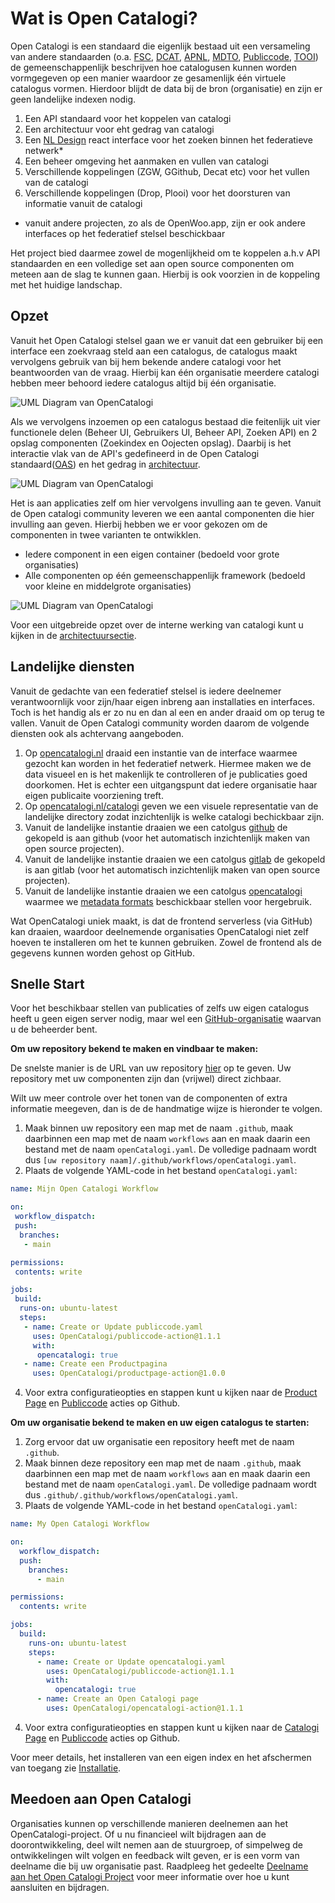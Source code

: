 # Wat is Open Catalogi?
Open Catalogi is een standaard die eigenlijk bestaad uit een versameling van andere standaarden (o.a. [FSC](), [DCAT](), [APNL](), [MDTO](), [Publiccode](), [TOOI]()) de gemeenschappenlijk beschrijven hoe catalogusen kunnen worden vormgegeven op een manier waardoor ze gesamenlijk één virtuele catalogus vormen. Hierdoor blijdt de data bij de bron (organisatie) en zijn er geen landelijke indexen nodig. 

1. Een API standaard voor het koppelen van catalogi
2. Een architectuur voor eht gedrag van catalogi
3. Een [NL Design]() react interface voor het zoeken binnen het federatieve netwerk*
4. Een beheer omgeving het aanmaken en vullen van catalogi
5. Verschillende koppelingen (ZGW, GGithub, Decat etc) voor het vullen van de catalogi
6. Verschillende koppelingen (Drop, Plooi) voor het doorsturen van informatie vanuit de catalogi

* vanuit andere projecten, zo als de OpenWoo.app, zijn er ook andere interfaces op het federatief stelsel beschickbaar

Het project bied daarmee zowel de mogenlijkheid om te koppelen a.h.v API standaarden en een volledige set aan open source componenten om meteen aan de slag te kunnen gaan. Hierbij is ook voorzien in de koppeling met het huidige landschap. 

## Opzet
Vanuit het Open Catalogi stelsel gaan we er vanuit dat een gebruiker bij een interface een zoekvraag steld aan een catalogus, de catalogus maakt vervolgens gebruik van bij hem bekende andere catalogi voor het beantwoorden van de vraag. Hierbij kan één organisatie meerdere catalogi hebben meer behoord iedere catalogus altijd bij één organisatie.

![UML Diagram van OpenCatalogi](https://raw.githubusercontent.com/OpenCatalogi/.github/main/docs/handleidingen/components_simple.svg "UML Diagram van OpenCatalogi")

Als we vervolgens inzoemen op een catalogus bestaad die feitenlijk uit vier functionele delen (Beheer UI, Gebruikers UI, Beheer API, Zoeken API) en 2 opslag componenten (Zoekindex en Oojecten opslag). Daarbij is het interactie vlak van de API's gedefineerd in de Open Catalogi standaard([OAS]()) en het gedrag in [architectuur]().

![UML Diagram van OpenCatalogi](https://raw.githubusercontent.com/OpenCatalogi/.github/main/docs/handleidingen/components_matrix.svg "UML Diagram van OpenCatalogi")

Het is aan applicaties zelf om hier vervolgens invulling aan te geven. Vanuit de Open catalogi community leveren we een aantal componenten die hier invulling aan geven. Hierbij hebben we er voor gekozen om de componenten in twee varianten te ontwikklen. 

- Iedere component in een eigen container (bedoeld voor grote organisaties)
- Alle componenten op één gemeenschappenlijk framework (bedoeld voor kleine en middelgrote organisaties)

![UML Diagram van OpenCatalogi](https://raw.githubusercontent.com/OpenCatalogi/.github/main/docs/handleidingen/components.svg "UML Diagram van OpenCatalogi")

Voor een uitgebreide opzet over de interne werking van catalogi kunt u kijken in de [architectuursectie](/docs/handleidingen/Architectuur.md). 

## Landelijke diensten
Vanuit de gedachte van een federatief stelsel is iedere deelnemer verantwoornlijk voor zijn/haar eigen inbreng aan installaties en interfaces. Toch is het handig als er zo nu en dan al een en ander draaid om op terug te vallen. Vanuit de Open Catalogi community worden daarom de volgende diensten ook als achtervang aangeboden.

1. Op [opencatalogi.nl]() draaid een instantie van de interface waarmee gezocht kan worden in het federatief netwerk. Hiermee maken we de data visueel en is het makenlijk te controlleren of je publicaties goed doorkomen. Het is echter een uitgangspunt dat iedere organisatie haar eigen publicaite voorziening treft.
2. Op [opencatalogi.nl/catalogi]() geven we een visuele representatie van de landelijke directory zodat inzichtenlijk is welke catalogi bechickbaar zijn.
3. Vanuit de landelijke instantie draaien we een catolgus [github]() de gekopeld is aan github (voor het automatisch inzichtenlijk maken van open source projecten).
4. Vanuit de landelijke instantie draaien we een catolgus [gitlab]() de gekopeld is aan gitlab (voor het automatisch inzichtenlijk maken van open source projecten).
4. Vanuit de landelijke instantie draaien we een catolgus [opencatalogi]() waarmee we [metadata formats]() beschickbaar stellen voor hergebruik.


Wat OpenCatalogi uniek maakt, is dat de frontend serverless (via GitHub) kan draaien, waardoor deelnemende organisaties OpenCatalogi niet zelf hoeven te installeren om het te kunnen gebruiken. Zowel de frontend als de gegevens kunnen worden gehost op GitHub.

## Snelle Start





Voor het beschikbaar stellen van publicaties of zelfs uw eigen catalogus heeft u geen eigen server nodig, maar wel een [GitHub-organisatie](https://docs.github.com/en/organizations/collaborating-with-groups-in-organizations/creating-a-new-organization-from-scratch) waarvan u de beheerder bent.

**Om uw repository bekend te maken en vindbaar te maken:**

De snelste manier is de URL van uw repository [hier](https://opencatalogi.nl/documentation/usage/) op te geven. Uw repository met uw componenten zijn dan (vrijwel) direct zichbaar.

Wilt uw meer controle over het tonen van de componenten of extra informatie meegeven, dan is de de handmatige wijze is hieronder te volgen.

1. Maak binnen uw repository een map met de naam `.github`, maak daarbinnen een map met de naam `workflows` aan en maak daarin een bestand met de naam `openCatalogi.yaml`. De volledige padnaam wordt dus `[uw repository naam]/.github/workflows/openCatalogi.yaml`.
3. Plaats de volgende YAML-code in het bestand `openCatalogi.yaml`:

```yaml
name: Mijn Open Catalogi Workflow

on:
 workflow_dispatch:
 push:
  branches:
   - main

permissions:
 contents: write

jobs:
 build:
  runs-on: ubuntu-latest
  steps:
   - name: Create or Update publiccode.yaml
     uses: OpenCatalogi/publiccode-action@1.1.1
     with:
      opencatalogi: true
   - name: Create een Productpagina
     uses: OpenCatalogi/productpage-action@1.0.0
````

4. Voor extra configuratieopties en stappen kunt u kijken naar de [Product Page](https://github.com/marketplace/actions/create-an-product-page) en [Publiccode](https://github.com/marketplace/actions/create-or-update-publiccode-yaml) acties op Github.

**Om uw organisatie bekend te maken en uw eigen catalogus te starten:**

1. Zorg ervoor dat uw organisatie een repository heeft met de naam `.github`.
2. Maak binnen deze repository een map met de naam `.github`, maak daarbinnen een map met de naam `workflows` aan en maak daarin een bestand met de naam `openCatalogi.yaml`. De volledige padnaam wordt dus `.github/.github/workflows/openCatalogi.yaml`.
3. Plaats de volgende YAML-code in het bestand `openCatalogi.yaml`:

````yaml
name: My Open Catalogi Workflow

on:
  workflow_dispatch:
  push:
    branches:
      - main

permissions:
  contents: write

jobs:
  build:
    runs-on: ubuntu-latest
    steps:              
      - name: Create or Update opencatalogi.yaml
        uses: OpenCatalogi/publiccode-action@1.1.1
        with:
          opencatalogi: true
      - name: Create an Open Catalogi page
        uses: OpenCatalogi/opencatalogi-action@1.1.1
````

4. Voor extra configuratieopties en stappen kunt u kijken naar de [Catalogi Page](https://github.com/marketplace/actions/create-an-open-catalogi-page) en [Publiccode](https://github.com/marketplace/actions/create-or-update-publiccode-yaml) acties op Github.

Voor meer details, het installeren van een eigen index en het afschermen van toegang zie [Installatie](/docs/handleidingen/Installatie.md).

## Meedoen aan Open Catalogi

Organisaties kunnen op verschillende manieren deelnemen aan het OpenCatalogi-project. Of u nu financieel wilt bijdragen aan de doorontwikkeling, deel wilt nemen aan de stuurgroep, of simpelweg de ontwikkelingen wilt volgen en feedback wilt geven, er is een vorm van deelname die bij uw organisatie past. Raadpleeg het gedeelte [Deelname aan het Open Catalogi Project](/docs/GOVERNANCE.md)
 voor meer informatie over hoe u kunt aansluiten en bijdragen.
